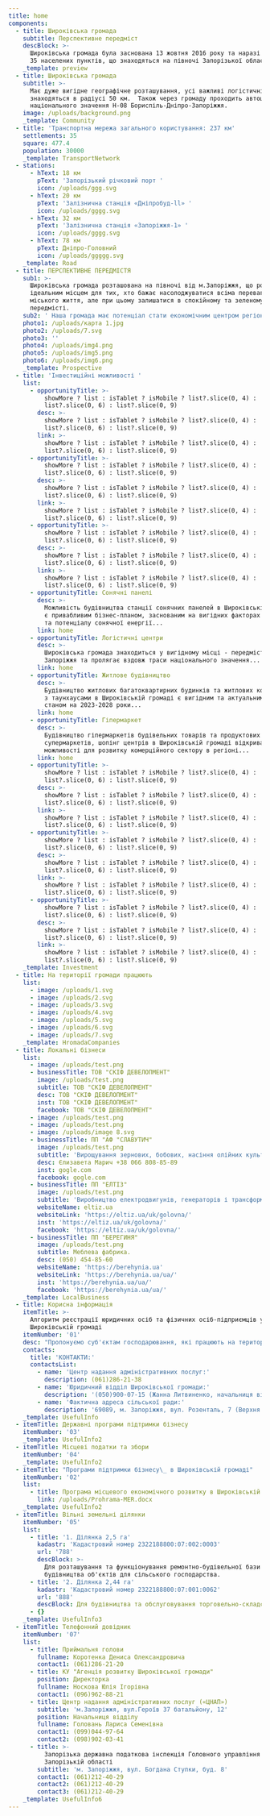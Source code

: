 ```yaml
---
title: home
components:
  - title: Широківська громада
    subtitle: Перспективне передміст
    descBlock: >-
      Широківська громада була заснована 13 жовтня 2016 року та наразі об’єднує
      35 населених пунктів, що знаходяться на півночі Запорізької області
    _template: preview
  - title: Широківська громада
    subtitle: >-
      Має дуже вигідне географічне розташування, усі важливі логістичні об’єкти
      знаходяться в радіусі 50 км.  Також через громаду проходить автошлях
      національного значення Н-08 Бориспіль-Дніпро-Запоріжжя.
    image: /uploads/background.png
    _template: Community
  - title: 'Транспортна мережа загального користування: 237 км'
    settlements: 35
    square: 477.4
    population: 30000
    _template: TransportNetwork
  - stations:
      - hText: 18 км
        pText: 'Запорізький річковий порт '
        icon: /uploads/ggg.svg
      - hText: 20 км
        pText: 'Залізнична станція «Дніпробуд-ll» '
        icon: /uploads/gggg.svg
      - hText: 32 км
        pText: 'Залізнична станція «Запоріжжя-1» '
        icon: /uploads/gggg.svg
      - hText: 78 км
        pText: Дніпро-Головний
        icon: /uploads/ggggg.svg
    _template: Road
  - title: ПЕРСПЕКТИВНЕ ПЕРЕДМІСТЯ
    sub1: >-
      Широківська громада розташована на півночі від м.Запоріжжя, що робить її
      ідеальним місцем для тих, хто бажає насолоджуватися всіма перевагами
      міського життя, але при цьому залишатися в спокійному та зеленому
      передмісті.
    sub2: ' Наша громада має потенціал стати економічним центром регіону завдяки сприятливим умовам для підприємництва, доступній робочій силі та підтримці малого і середнього бізнесу зі сторони місцевої влади.'
    photo1: /uploads/карта 1.jpg
    photo2: /uploads/7.svg
    photo3: ''
    photo4: /uploads/img4.png
    photo5: /uploads/img5.png
    photo6: /uploads/img6.png
    _template: Prospective
  - title: 'Інвестиційні можливості '
    list:
      - opportunityTitle: >-
          showMore ? list : isTablet ? isMobile ? list?.slice(0, 4) :
          list?.slice(0, 6) : list?.slice(0, 9)
        desc: >-
          showMore ? list : isTablet ? isMobile ? list?.slice(0, 4) :
          list?.slice(0, 6) : list?.slice(0, 9)
        link: >-
          showMore ? list : isTablet ? isMobile ? list?.slice(0, 4) :
          list?.slice(0, 6) : list?.slice(0, 9)
      - opportunityTitle: >-
          showMore ? list : isTablet ? isMobile ? list?.slice(0, 4) :
          list?.slice(0, 6) : list?.slice(0, 9)
        desc: >-
          showMore ? list : isTablet ? isMobile ? list?.slice(0, 4) :
          list?.slice(0, 6) : list?.slice(0, 9)
        link: >-
          showMore ? list : isTablet ? isMobile ? list?.slice(0, 4) :
          list?.slice(0, 6) : list?.slice(0, 9)
      - opportunityTitle: >-
          showMore ? list : isTablet ? isMobile ? list?.slice(0, 4) :
          list?.slice(0, 6) : list?.slice(0, 9)
        desc: >-
          showMore ? list : isTablet ? isMobile ? list?.slice(0, 4) :
          list?.slice(0, 6) : list?.slice(0, 9)
        link: >-
          showMore ? list : isTablet ? isMobile ? list?.slice(0, 4) :
          list?.slice(0, 6) : list?.slice(0, 9)
      - opportunityTitle: Сонячні панелі
        desc: >-
          Можливість будівництва станції сонячних панелей в Широківській громаді
          є привабливим бізнес-планом, заснованим на вигідних факторах клімату
          та потенціалу сонячної енергії...
        link: home
      - opportunityTitle: Логістичні центри
        desc: >-
          Широківська громада знаходиться у вигідному місці - передмісті
          Запоріжжя та пролягає вздовж траси національного значення...
        link: home
      - opportunityTitle: Житлове будівництво
        desc: >-
          Будівництво житлових багатоквартирних будинків та житлових комплексів
          з таунхаусами в Широківській громаді є вигідним та актуальним проєктом
          станом на 2023-2028 роки...
        link: home
      - opportunityTitle: Гіпермаркет
        desc: >-
          Будівництво гіпермаркетів будівельних товарів та продуктових
          супермаркетів, шопінг центрів в Широківській громаді відкриває широкі
          можливості для розвитку комерційного сектору в регіоні...
        link: home
      - opportunityTitle: >-
          showMore ? list : isTablet ? isMobile ? list?.slice(0, 4) :
          list?.slice(0, 6) : list?.slice(0, 9)
        desc: >-
          showMore ? list : isTablet ? isMobile ? list?.slice(0, 4) :
          list?.slice(0, 6) : list?.slice(0, 9)
        link: >-
          showMore ? list : isTablet ? isMobile ? list?.slice(0, 4) :
          list?.slice(0, 6) : list?.slice(0, 9)
      - opportunityTitle: >-
          showMore ? list : isTablet ? isMobile ? list?.slice(0, 4) :
          list?.slice(0, 6) : list?.slice(0, 9)
        desc: >-
          showMore ? list : isTablet ? isMobile ? list?.slice(0, 4) :
          list?.slice(0, 6) : list?.slice(0, 9)
        link: >-
          showMore ? list : isTablet ? isMobile ? list?.slice(0, 4) :
          list?.slice(0, 6) : list?.slice(0, 9)
      - opportunityTitle: >-
          showMore ? list : isTablet ? isMobile ? list?.slice(0, 4) :
          list?.slice(0, 6) : list?.slice(0, 9)
        desc: >-
          showMore ? list : isTablet ? isMobile ? list?.slice(0, 4) :
          list?.slice(0, 6) : list?.slice(0, 9)
        link: >-
          showMore ? list : isTablet ? isMobile ? list?.slice(0, 4) :
          list?.slice(0, 6) : list?.slice(0, 9)
    _template: Investment
  - title: На території громади працюють
    list:
      - image: /uploads/1.svg
      - image: /uploads/2.svg
      - image: /uploads/3.svg
      - image: /uploads/4.svg
      - image: /uploads/5.svg
      - image: /uploads/6.svg
      - image: /uploads/7.svg
    _template: HromadaCompanies
  - title: Локальні бізнеси
    list:
      - image: /uploads/test.png
      - businessTitle: ТОВ "СКІФ ДЕВЕЛОПМЕНТ"
        image: /uploads/test.png
        subtitle: ТОВ "СКІФ ДЕВЕЛОПМЕНТ"
        desc: ТОВ "СКІФ ДЕВЕЛОПМЕНТ"
        inst: ТОВ "СКІФ ДЕВЕЛОПМЕНТ"
        facebook: ТОВ "СКІФ ДЕВЕЛОПМЕНТ"
      - image: /uploads/test.png
      - image: /uploads/test.png
      - image: /uploads/image 8.svg
      - businessTitle: ПП "АФ "СЛАВУТИЧ"
        image: /uploads/test.png
        subtitle: 'Вирощування зернових, бобових, насіння олійних культур.'
        desc: Єлизавета Марич +38 066 808-85-89
        inst: gogle.com
        facebook: gogle.com
      - businessTitle: ПП "ЕЛТІЗ"
        image: /uploads/test.png
        subtitle: 'Виробництво електродвигунів, генераторів і трансформаторів.'
        websiteName: eltiz.ua
        websiteLink: 'https://eltiz.ua/uk/golovna/'
        inst: 'https://eltiz.ua/uk/golovna/'
        facebook: 'https://eltiz.ua/uk/golovna/'
      - businessTitle: ПП "БЕРЕГИНЯ"
        image: /uploads/test.png
        subtitle: Меблева фабрика.
        desc: (050) 454-85-60
        websiteName: 'https://berehynia.ua'
        websiteLink: 'https://berehynia.ua/ua/'
        inst: 'https://berehynia.ua/ua/'
        facebook: 'https://berehynia.ua/ua/'
    _template: LocalBusiness
  - title: Корисна інформація
    itemTitle: >-
      Алгоритм реєстрації юридичних осіб та фізичних осіб-підприємців у
      Широківській громаді
    itemNumber: '01'
    desc: "Пропонуємо суб'єктам господарювання, які працюють на території нашої громади, здійснити реєстрацію/перереєстрацію підприємства за фактичним місцем ведення діяльності або за місцем розташування офісу, відповідно до Цивільного кодексу України.\n\nПорядок державної реєстрації встановлено Законом України від 15.05.2003 р. № 755-ІV «Про державну реєстрацію юридичних осіб, фізичних осіб-підприємців та громадських формувань»\n\n### ЮРИДИЧНИМ ОСОБАМ\n\nДля державної реєстрації змін до відомостей про юридичну особу, що містяться в Єдиному державному реєстрі, у тому числі змін до установчих документів юридичної особи, подаються такі документи:\n\n1\\. Заява про державну реєстрацію змін до відомостей про юридичну особу, що містяться в Єдиному державному реєстрі, встановленої форми\n\n2\\. Один примірник оригіналу (нотаріально засвідчена копія) рішення\\* уповноваженого органу управління юридичної особи про зміни, що вносяться до Єдиного державного реєстру\\*Рішення уповноваженого органу управління оформляється рішенням або протоколом відповідно до Статуту (вимоги визначені Цивільним кодексом України та Господарським кодексом України)\n\n3\\. Установчий документ юридичної особи в новій редакції (якщо місцезнаходження вказане у Статуті юридичної особи) нотаріально засвідчений установчий документ\n\n4\\. Документ про сплату адміністративного збору - у випадках,\_ передбачених\_ статтею 36 Закону про державну реєстрацію\n\nЗВЕРНІТЬ УВАГУ!\n\nЯкщо юридична особа потребує нового окремого приміщення для розміщення офісу, наша громада може надати таке приміщення (або його частину) в оренду відповідно до Закону України «Про оренду державного та комунального майна» на підставі укладеного договору.\n\nПРОЦЕДУРА ПЕРЕРЕЄСТРАЦІЇ:\n\nПідприємство\_ звертається через «Центр надання адміністративних послуг» виконавчого комітету Широківської сільської ради до державного реєстратора, або (при реєстрації в іншій області) до ЦНАП за попереднім місцезнаходженням, або до ЦНАП у м. Запоріжжі, або до нотаріуса, що має право вчиняти реєстраційні дії, та подає документи на здійснення реєстрації зміни місцезнаходження та змін до установчих документів згідно з вказаним переліком.\n\nНа підтвердження перереєстрації юридична особа отримує витяг з Єдиного державного реєстру юридичних осіб, фізичних осіб-підприємців та громадських формувань.\n\nПро зміну місця реєстрації необхідно проінформувати податкову інспекцію та інші контролюючі органи (перелік залежить від видів діяльності та місця реєстрації / обліку підприємства).\n"
    contacts:
      title: 'КОНТАКТИ:'
      contactsList:
        - name: 'Центр надання адміністративних послуг:'
          description: (061)286-21-38
        - name: 'Юридичний відділ Широківської громади:'
          description: '(050)900-07-15 (Жанна Литвиненко, начальниця відділу)'
        - name: 'Фактична адреса сільської ради:'
          description: '69089, м. Запоріжжя, вул. Розенталь, 7 (Верхня Хортиця)'
    _template: UsefulInfo
  - itemTitle: Державні програми підтримки бізнесу
    itemNumber: '03'
    _template: UsefulInfo2
  - itemTitle: Місцеві податки та збори
    itemNumber: '04'
    _template: UsefulInfo2
  - itemTitle: "Програми підтримки бізнесу\_ в Широківській громаді"
    itemNumber: '02'
    list:
      - title: Програма місцевого економічного розвитку в Широківській громаді
        link: /uploads/Prohrama-MER.docx
    _template: UsefulInfo2
  - itemTitle: Вільні земельні ділянки
    itemNumber: '05'
    list:
      - title: '1. Ділянка 2,5 га'
        kadastr: 'Кадастровий номер 2322188800:07:002:0003'
        url: '788'
        descBlock: >-
          Для розташування та функціонування ремонтно-будівельної бази з
          будівництва об'єктів для сільського господарства.
      - title: '2. Ділянка 2,44 га'
        kadastr: 'Кадастровий номер 2322188800:07:001:0062'
        url: '888'
        descBlock: Для будівництва та обслуговування торговельно-складського комплексу.
      - {}
    _template: UsefulInfo3
  - itemTitle: Телефонний довідник
    itemNumber: '07'
    list:
      - title: Приймальня голови
        fullname: Коротенка Дениса Олександровича
        contact1: (061)286-21-20
      - title: КУ "Агенція розвитку Широківської громади"
        position: Директорка
        fullname: Носкова Юлія Ігорівна
        contact1: (096)962-88-21
      - title: Центр надання адміністративних послуг («ЦНАП»)
        subtitle: 'м.Запоріжжя, вул.Героїв 37 батальйону, 12'
        position: Начальниця відділу
        fullname: Головань Лариса Семенівна
        contact1: (099)044-97-64
        contact2: (098)902-03-41
      - title: >-
          Запорізька державна податкова інспекція Головного управління ДПС у
          Запорізькій області
        subtitle: 'м. Запоріжжя, вул. Богдана Ступки, буд. 8'
        contact1: (061)212-40-29
        contact2: (061)212-40-29
        contact3: (061)212-40-29
    _template: UsefulInfo6
---
```


